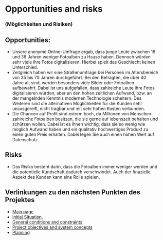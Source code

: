 # Opportunities and risks
### (Möglichkeiten und Risiken)
## Opportunities:
- Unsere anonyme Online-Umfrage ergab, dass junge Leute zwischen 16 und 38 Jahren weniger Fotoalben zu Hause haben. Dennoch würden sehr viele ihre Fotos digitalisieren. Hierbei spielt das Geschlecht keinen Unterschied.
- Zeitgleich haben wir eine Straßenumfrage bei Personen im Altersbereich von 35 bis 70 Jahren durchgeführt. Bei den Befragten, die über 40 Jahre alt sind, werden besonders viele Bilder oder Fotoalben aufbewahrt. Dabei ist uns aufgefallen, dass zahlreiche Leute ihre Fotos digitalisieren würden, aber an den hohen zeitlichen Aufwand, bzw. an der mangelnden Kenntnis modernen Technologie scheitern. Des Weiteren sind die alternativen Möglichkeiten für die Kunden sehr unausgereift, nicht tragbar und mit sehr hohen Kosten verbunden.
- Die Chancen auf Profit sind extrem hoch, da Millionen von Menschen zahlreiche Fotoalben besitzen, die sie gerne auf lebenszeit behalten und schützen wollen. Dabei ist es ihnen wichtig, dass sie so wenig wie möglich Aufwand haben und ein qualitativ hochwertiges Produkt zu einen guten Preis erhalten. Dabei legen Sie auch einen hohen Wert auf Datenschutz.
## Risks
-  Das Risiko besteht darin, dass die Fotoalben immer weniger werden und die potentielle Kundschaft dadurch verschwindet. Auch der finazielle Aspekt des Kunden kann eine Rolle spielen. 


## Verlinkungen zu den nächsten Punkten des Projektes
- [Main page](https://github.com/palmetspat/project1Syp/blob/main/PROJECT-PHOTOBOOK.md)
- [Initial Situation.](https://github.com/palmetspat/project1Syp/blob/main/Initial%20Situation.md)
- [General conditions and constraints](https://github.com/palmetspat/project1Syp/blob/main/General%20conditions%20and%20constraints.md)
- [Project objectives and system concepts](https://github.com/palmetspat/project1Syp/blob/main/Project%20objectives%20and%20system%20concepts.md)
- [Planning](https://github.com/palmetspat/project1Syp/blob/main/Planning.md)


